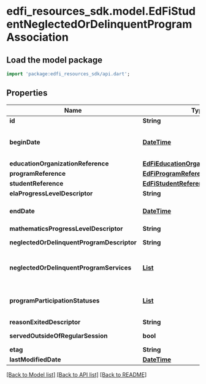 # edfi_resources_sdk.model.EdFiStudentNeglectedOrDelinquentProgramAssociation

## Load the model package
```dart
import 'package:edfi_resources_sdk/api.dart';
```

## Properties
Name | Type | Description | Notes
------------ | ------------- | ------------- | -------------
**id** | **String** |  | [optional] 
**beginDate** | [**DateTime**](DateTime.md) | The earliest date the student is involved with the program. Typically, this is the date the student becomes eligible for the program.  Note: Date interpretation may vary. Ed-Fi recommends inclusive dates, but states may define dates as inclusive or exclusive. For calculations, align with local guidelines. | 
**educationOrganizationReference** | [**EdFiEducationOrganizationReference**](EdFiEducationOrganizationReference.md) |  | 
**programReference** | [**EdFiProgramReference**](EdFiProgramReference.md) |  | 
**studentReference** | [**EdFiStudentReference**](EdFiStudentReference.md) |  | 
**elaProgressLevelDescriptor** | **String** | The progress measured from pre- to post- test for ELA. | [optional] 
**endDate** | [**DateTime**](DateTime.md) | The month, day, and year on which the student exited the program or stopped receiving services.  Note: Date interpretation may vary. Ed-Fi recommends inclusive dates, but states may define dates as inclusive or exclusive. For calculations, align with local guidelines. | [optional] 
**mathematicsProgressLevelDescriptor** | **String** | The progress measured from pre- to post-test for Mathematics. | [optional] 
**neglectedOrDelinquentProgramDescriptor** | **String** | The type of program under ESEA Title I, Part D, Subpart 1 (state programs) or Subpart 2 (LEA). | [optional] 
**neglectedOrDelinquentProgramServices** | [**List<EdFiStudentNeglectedOrDelinquentProgramAssociationNeglectedOrDelinquentProgramService>**](EdFiStudentNeglectedOrDelinquentProgramAssociationNeglectedOrDelinquentProgramService.md) | An unordered collection of studentNeglectedOrDelinquentProgramAssociationNeglectedOrDelinquentProgramServices. Indicates the service(s) being provided to the student by the neglected or delinquent program. | [optional] [default to const []]
**programParticipationStatuses** | [**List<EdFiGeneralStudentProgramAssociationProgramParticipationStatus>**](EdFiGeneralStudentProgramAssociationProgramParticipationStatus.md) | An unordered collection of generalStudentProgramAssociationProgramParticipationStatuses. The status of the student's program participation. | [optional] [default to const []]
**reasonExitedDescriptor** | **String** | The reason the student left the program within a school or district. | [optional] 
**servedOutsideOfRegularSession** | **bool** | Indicates whether the student received services during the summer session or between sessions. | [optional] 
**etag** | **String** | A unique system-generated value that identifies the version of the resource. | [optional] 
**lastModifiedDate** | [**DateTime**](DateTime.md) | The date and time the resource was last modified. | [optional] 

[[Back to Model list]](../README.md#documentation-for-models) [[Back to API list]](../README.md#documentation-for-api-endpoints) [[Back to README]](../README.md)


